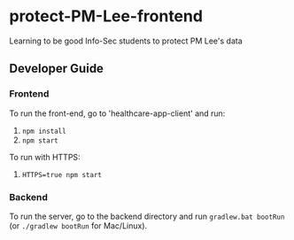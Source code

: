 # protect-PM-Lee-frontend
Learning to be good Info-Sec students to protect PM Lee's data

## Developer Guide

### Frontend
To run the front-end, go to 'healthcare-app-client' and run:
1. `npm install`
1. `npm start`

To run with HTTPS:
1. `HTTPS=true npm start`

### Backend
To run the server, go to the backend directory and run `gradlew.bat bootRun` (or `./gradlew bootRun` for Mac/Linux).
